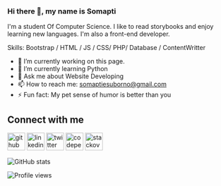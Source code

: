 ### Hi there 👋, my name is Somapti
I'm a student Of Computer Science. I like to read storybooks and enjoy learning new languages. I'm also a front-end developer.

Skills: Bootstrap / HTML / JS / CSS/ PHP/ Database / ContentWritter

- 🔭 I’m currently working on this page. 
- 🌱 I’m currently learning Python 
- 💬 Ask me about Website Developing  
- 📫 How to reach me: somaptiesuborno@gmail.com 
- ⚡ Fun fact: My pet sense of humor is better than you 

## Connect with me
[<img src='https://cdn.jsdelivr.net/npm/simple-icons@3.0.1/icons/github.svg' alt='github' height='40'>](https://github.com/kamrunnaharSomapti)  [<img src='https://cdn.jsdelivr.net/npm/simple-icons@3.0.1/icons/linkedin.svg' alt='linkedin' height='40'>](https://www.linkedin.com/in/https://www.linkedin.com/in/kamrunnahar-somapti-599201134//)  [<img src='https://cdn.jsdelivr.net/npm/simple-icons@3.0.1/icons/twitter.svg' alt='twitter' height='40'>](https://twitter.com/https://twitter.com/somapti15)  [<img src='https://cdn.jsdelivr.net/npm/simple-icons@3.0.1/icons/codepen.svg' alt='codepen' height='40'>](https://codepen.io/https://codepen.io/kamrunnaharsomapti)  [<img src='https://cdn.jsdelivr.net/npm/simple-icons@3.0.1/icons/stackoverflow.svg' alt='stackoverflow' height='40'>](https://stackoverflow.com/users/https://stackoverflow.com/users/7778005/somapti-babu)  

![GitHub stats](https://github-readme-stats.vercel.app/api?username=kamrunnaharSomapti&show_icons=true)



![Profile views](https://gpvc.arturio.dev/kamrunnaharSomapti)  


